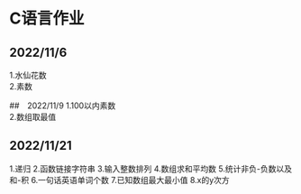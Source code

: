 # C语言作业

## 2022/11/6
1.水仙花数\
2.素数

##　2022/11/9
1.100以内素数\
2.数组取最值

## 2022/11/21
1.递归
2.函数链接字符串
3.输入整数排列
4.数组求和平均数
5.统计非负-负数以及和-积
6.一句话英语单词个数
7.已知数组最大最小值
8.x的y次方